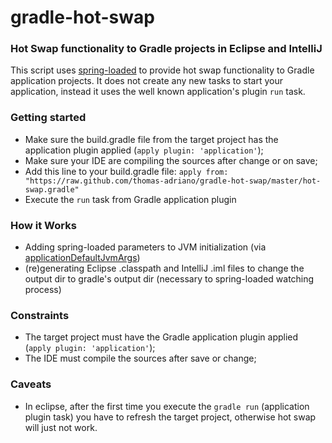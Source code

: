 # gradle-hot-swap
### Hot Swap functionality to Gradle projects in Eclipse and IntelliJ

This script uses [spring-loaded](https://github.com/spring-projects/spring-loaded) to provide hot swap functionality to Gradle application projects. It does not create any new tasks to start your application, instead it uses the well known application's plugin `run` task.

### Getting started
* Make sure the build.gradle file from the target project has the application plugin applied (`apply plugin: 'application'`);
* Make sure your IDE are compiling the sources after change or on save;
* Add this line to your build.gradle file: `apply from: "https://raw.github.com/thomas-adriano/gradle-hot-swap/master/hot-swap.gradle"`
* Execute the `run` task from Gradle application plugin

### How it Works
* Adding spring-loaded parameters to JVM initialization (via [applicationDefaultJvmArgs](https://docs.gradle.org/current/userguide/application_plugin.html#N16043))
* (re)generating Eclipse .classpath and IntelliJ .iml files to change the output dir to gradle's output dir (necessary to spring-loaded watching process)

### Constraints
* The target project must have the Gradle application plugin applied (`apply plugin: 'application'`);
* The IDE must compile the sources after save or change;

### Caveats
* In eclipse, after the first time you execute the `gradle run` (application plugin task) you have to refresh the target project, otherwise hot swap will just not work.
